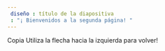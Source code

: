 ```yaml
---
 diseño : título de la diapositiva
 : "¡ Bienvenidos a la segunda página! "
---
```

Copia
Utiliza la flecha hacia la izquierda para volver!
